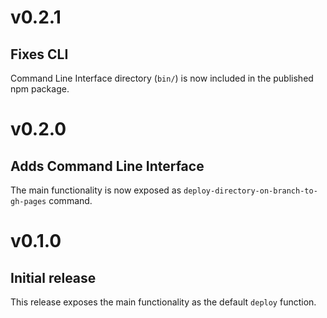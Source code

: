 # v0.2.1
## Fixes CLI

Command Line Interface directory (`bin/`) is now included in the published npm package.

# v0.2.0
## Adds Command Line Interface

The main functionality is now exposed as `deploy-directory-on-branch-to-gh-pages` command.

# v0.1.0
## Initial release

This release exposes the main functionality as the default `deploy` function.
